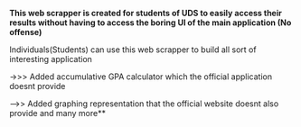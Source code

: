 **This web scrapper is created  for students of UDS to easily access
their results without having to access the boring UI of the main 
application (No offense)**

Individuals(Students) can use this web scrapper to build
all sort of interesting application 

->>> Added accumulative GPA calculator which the official application
doesnt provide

-->> Added graphing representation that the official website doesnt also provide
and many more**
 
